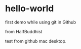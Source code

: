 # hello-world
first demo while using git in Github

from HalfBuddhist

test from github mac desktop.
